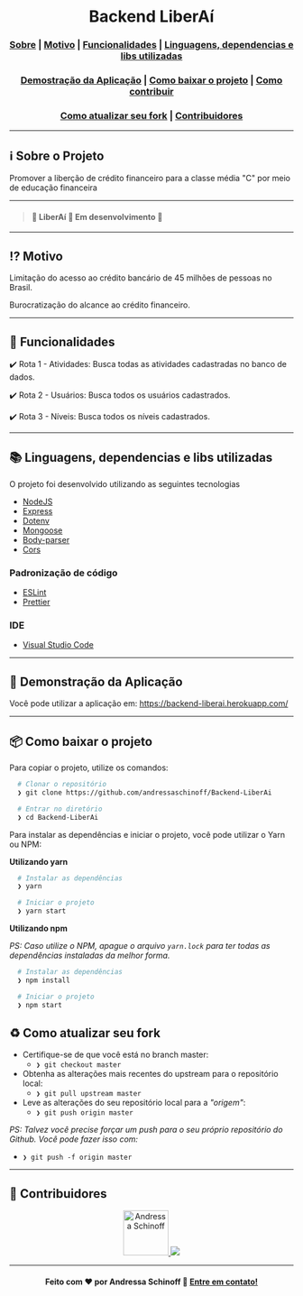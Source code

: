  <p align="center">
  <h1 align="center">Backend LiberAí</h1>
</p>

<h3 align="center">
  <a href="#information_source-sobre-o-projeto">Sobre</a> |
  <a href="#interrobang-motivo">Motivo</a> |
  <a href="#nut_and_bolt-funcionalidades">Funcionalidades</a> |
  <a href="#books-linguagens-dependencias-e-libs-utilizadas">Linguagens, dependencias e libs utilizadas</a>
</h3>
<h3 align="center">
  <a href="#running-demonstração-da-aplicação">Demostração da Aplicação</a> |
  <a href="#package-como-baixar-o-projeto">Como baixar o projeto</a> |
  <a href="#link-como-contribuir">Como contribuir</a>
</>
<h3 align="center">
  <a href="#recycle-como-atualizar-seu-fork">Como atualizar seu fork</a> |
  <a href="#busts_in_silhouette-contribuidores">Contribuidores</a>
</h3>

---

## :information_source: Sobre o Projeto

Promover a liberção de crédito financeiro para a classe média "C" por meio de educação financeira

---

> #### :construction: LiberAí :rocket: Em desenvolvimento :construction:

---

## :interrobang: Motivo

Limitação do acesso ao crédito bancário de 45 milhões de pessoas no Brasil.

Burocratização do alcance ao crédito financeiro.

---

## :nut_and_bolt: Funcionalidades

<p> ✔️ Rota 1 - Atividades: Busca todas as atividades cadastradas no banco de dados.</p>

<p> ✔️ Rota 2 - Usuários: Busca todos os usuários cadastrados. </p>

<p> ✔️ Rota 3 - Níveis: Busca todos os níveis cadastrados. </p>

---

## :books: Linguagens, dependencias e libs utilizadas

O projeto foi desenvolvido utilizando as seguintes tecnologias

- [NodeJS](https://nodejs.org/en/)
- [Express](http://expressjs.com/)
- [Dotenv](https://github.com/motdotla/dotenv)
- [Mongoose](https://github.com/Automattic/mongoose)
- [Body-parser](https://github.com/expressjs/body-parser)
- [Cors](https://github.com/expressjs/cors)

### Padronização de código

- [ESLint](https://eslint.org/)
- [Prettier](https://prettier.io/)

### IDE

- [Visual Studio Code](https://code.visualstudio.com/)

---

## :running: Demonstração da Aplicação

Você pode utilizar a aplicação em: https://backend-liberai.herokuapp.com/

---

## :package: Como baixar o projeto

Para copiar o projeto, utilize os comandos:

```bash
  # Clonar o repositório
  ❯ git clone https://github.com/andressaschinoff/Backend-LiberAi

  # Entrar no diretório
  ❯ cd Backend-LiberAi
```

Para instalar as dependências e iniciar o projeto, você pode utilizar o Yarn ou NPM:

**Utilizando yarn**

```bash
  # Instalar as dependências
  ❯ yarn

  # Iniciar o projeto
  ❯ yarn start
```

**Utilizando npm**

_PS: Caso utilize o NPM, apague o arquivo `yarn.lock` para ter todas as dependências instaladas da melhor forma._

```bash
  # Instalar as dependências
  ❯ npm install

  # Iniciar o projeto
  ❯ npm start
```

## :recycle: Como atualizar seu fork

- Certifique-se de que você está no branch master:
  - `❯ git checkout master`
- Obtenha as alterações mais recentes do upstream para o repositório local:
  - `❯ git pull upstream master`
- Leve as alterações do seu repositório local para a _"origem"_:
  - `❯ git push origin master`

_PS: Talvez você precise forçar um push para o seu próprio repositório do Github. Você pode fazer isso com:_

- `❯ git push -f origin master`

---

## :busts_in_silhouette: Contribuidores

 <p align="center">
  <a href="https://github.com/andressaschinoff">
    <img src="https://avatars3.githubusercontent.com/u/51170291?s=460&u=2593b926590b415b2907ce40376e0c35029e9be5&v=4" title="Andressa Schinoff" width="80" height="80">
  </a>

   <a href="https://github.com/JuDCraide">
    <img src="https://avatars3.githubusercontent.com/u/47929434?s=460&u=1a37672c81408f7857c45a36cdcc3c57c00a827c&v=4">
  </a>
</P>

---

<h4 align="center">
  Feito com ❤️ por Andressa Schinoff 👋️ <a href="mailto:andressaschinoff@gmail.com">Entre em contato!</a>
</h4>
